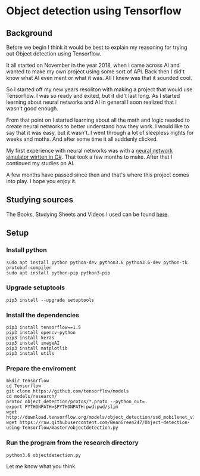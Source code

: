 # Object detection using Tensorflow
## Background
Before we begin I think it would be best to explain my reasoning for trying out Object detection using Tensorflow.

It all started on November in the year 2018, when I came across AI and wanted to make my own project using some sort of API. Back then I did't know what AI even ment or what it was. All I knew was that it sounded cool. 

So I started off my new years resoliton with making a project that would use Tensorflow. I was so ready and exited, but it did't last long. As I started learning about neural networks and AI in general I soon realized that I wasn't good enough.

From that point on I started learning about all the math and logic needed to create neural networks to better understand how they work. I would like to say that it was easy, but it wasn't. I went through a lot of sleepless nights for weeks and moths. And after some time it all suddenly clicked.

My first experience with neural networks was with a [neural network simulator wirtten in C#](https://github.com/BeanGreen247/neural-network-simulator). That took a few months to make. After that I continued my studies on AI.

A few months have passed since then and that's where this project comes into play. I hope you enjoy it.

## Studying sources
The Books, Studying Sheets and Videos I used can be found [here](https://mega.nz/#F!GkdiEIiC!8dd7AboObDBlKPACiVz54A).

## Setup
### Install python
```
sudo apt install python python-dev python3.6 python3.6-dev python-tk protobuf-compiler
sudo apt install python-pip python3-pip 
```
### Upgrade setuptools
```
pip3 install --upgrade setuptools
```
### Install the dependencies
```
pip3 install tensorflow==1.5
pip3 install opencv-python
pip3 install keras
pip3 install imageAI
pip3 install matplotlib
pip3 install utils
```
### Prepare the enviroment
```
mkdir Tensorflow
cd Tensorflow
git clone https://github.com/tensorflow/models
cd models/research/
protoc object_detection/protos/*.proto --python_out=.
export PYTHONPATH=$PYTHONPATH:pwd:pwd/slim
wget http://download.tensorflow.org/models/object_detection/ssd_mobilenet_v1_coco_11_06_2017.tar.gz
wget https://raw.githubusercontent.com/BeanGreen247/Object-detection-using-Tensorflow/master/objectdetection.py
```
### Run the program from the research directory
```
python3.6 objectdetection.py
```
Let me know what you think.
